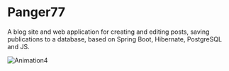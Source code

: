 # Panger77
A blog site and web application for creating and editing posts, saving publications to a database, based on Spring Boot, Hibernate, PostgreSQL and JS.

![Animation4](https://user-images.githubusercontent.com/73635745/173608699-8273b2d6-379a-4914-b162-9b19e0104f5f.gif)


